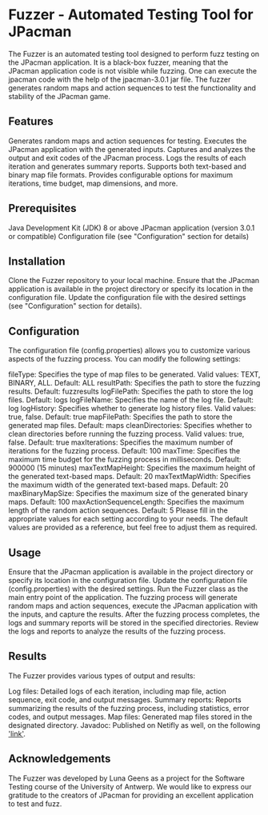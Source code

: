 # Fuzzer - Automated Testing Tool for JPacman
The Fuzzer is an automated testing tool designed to perform fuzz testing on the JPacman application. 
It is a black-box fuzzer, meaning that the JPacman application code is not visible while fuzzing.
One can execute the jpacman code with the help of the jpacman-3.0.1 jar file. 
The fuzzer generates random maps and action sequences to test the functionality and stability of the JPacman game.

## Features
Generates random maps and action sequences for testing.
Executes the JPacman application with the generated inputs.
Captures and analyzes the output and exit codes of the JPacman process.
Logs the results of each iteration and generates summary reports.
Supports both text-based and binary map file formats.
Provides configurable options for maximum iterations, time budget, map dimensions, and more.

## Prerequisites
Java Development Kit (JDK) 8 or above
JPacman application (version 3.0.1 or compatible)
Configuration file (see "Configuration" section for details)

## Installation
Clone the Fuzzer repository to your local machine.
Ensure that the JPacman application is available in the project directory or specify its location in the configuration file.
Update the configuration file with the desired settings (see "Configuration" section for details).

## Configuration
The configuration file (config.properties) allows you to customize various aspects of the fuzzing process. You can modify the following settings:

fileType: Specifies the type of map files to be generated. Valid values: TEXT, BINARY, ALL. Default: ALL
resultPath: Specifies the path to store the fuzzing results. Default: fuzzresults
logFilePath: Specifies the path to store the log files. Default: logs
logFileName: Specifies the name of the log file. Default: log
logHistory: Specifies whether to generate log history files. Valid values: true, false. Default: true
mapFilePath: Specifies the path to store the generated map files. Default: maps
cleanDirectories: Specifies whether to clean directories before running the fuzzing process. Valid values: true, false. Default: true
maxIterations: Specifies the maximum number of iterations for the fuzzing process. Default: 100
maxTime: Specifies the maximum time budget for the fuzzing process in milliseconds. Default: 900000 (15 minutes)
maxTextMapHeight: Specifies the maximum height of the generated text-based maps. Default: 20
maxTextMapWidth: Specifies the maximum width of the generated text-based maps. Default: 20
maxBinaryMapSize: Specifies the maximum size of the generated binary maps. Default: 100
maxActionSequenceLength: Specifies the maximum length of the random action sequences. Default: 5
Please fill in the appropriate values for each setting according to your needs. The default values are provided as a reference, but feel free to adjust them as required.

## Usage
Ensure that the JPacman application is available in the project directory or specify its location in the configuration file.
Update the configuration file (config.properties) with the desired settings.
Run the Fuzzer class as the main entry point of the application.
The fuzzing process will generate random maps and action sequences, execute the JPacman application with the inputs, 
and capture the results.
After the fuzzing process completes, the logs and summary reports will be stored in the specified directories.
Review the logs and reports to analyze the results of the fuzzing process.

## Results
The Fuzzer provides various types of output and results:

Log files: Detailed logs of each iteration, including map file, action sequence, exit code, and output messages.
Summary reports: Reports summarizing the results of the fuzzing process, including statistics, error codes, and output messages.
Map files: Generated map files stored in the designated directory.
Javadoc: Published on Netifly as well, on the following ['link'](). 

## Acknowledgements
The Fuzzer was developed by Luna Geens as a project for the Software Testing course of the University of Antwerp.
We would like to express our gratitude to the creators of JPacman for providing an excellent application to test and fuzz.